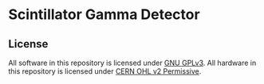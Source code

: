 # Scintillator Gamma Detector

## License

All software in this repository is licensed under [GNU GPLv3](https://choosealicense.com/licenses/gpl-3.0/).
All hardware in this repository is licensed under [CERN OHL v2 Permissive](https://choosealicense.com/licenses/cern-ohl-p-2.0/).